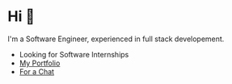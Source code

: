 # Hi 👋

I'm a Software Engineer, experienced in full stack developement.

* Looking for Software Internships
* [My Portfolio](saadxi.com)
* [For a Chat](mailto:msi.6ix@gmail.com)
